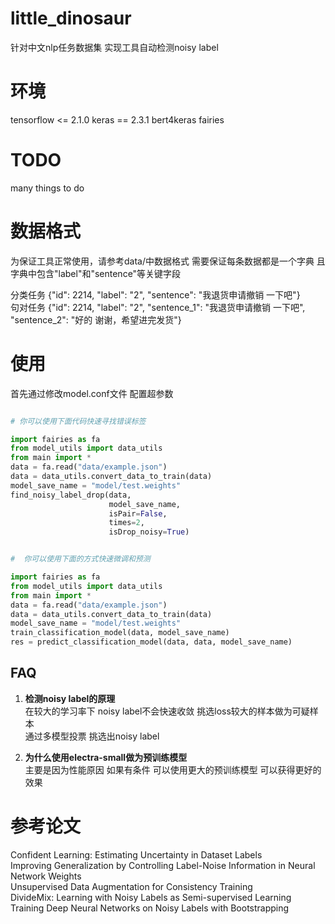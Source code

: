 # little_dinosaur

针对中文nlp任务数据集 实现工具自动检测noisy label 

# 环境

tensorflow <= 2.1.0 
keras == 2.3.1
bert4keras
fairies

# TODO
many things to do

# 数据格式

为保证工具正常使用，请参考data/中数据格式 需要保证每条数据都是一个字典 且字典中包含"label"和"sentence"等关键字段  

分类任务 {"id": 2214, "label": "2", "sentence": "我退货申请撤销 一下吧"}    
句对任务 {"id": 2214, "label": "2", "sentence_1": "我退货申请撤销 一下吧", "sentence_2": "好的  谢谢，希望进完发货"}

# 使用

首先通过修改model.conf文件 配置超参数

```python

# 你可以使用下面代码快速寻找错误标签

import fairies as fa
from model_utils import data_utils
from main import *
data = fa.read("data/example.json")
data = data_utils.convert_data_to_train(data)
model_save_name = "model/test.weights"
find_noisy_label_drop(data,
                      model_save_name,
                      isPair=False,
                      times=2,
                      isDrop_noisy=True)


#  你可以使用下面的方式快速微调和预测

import fairies as fa
from model_utils import data_utils
from main import *
data = fa.read("data/example.json")
data = data_utils.convert_data_to_train(data)
model_save_name = "model/test.weights"
train_classification_model(data, model_save_name)
res = predict_classification_model(data, data, model_save_name)

```

## FAQ

1. **检测noisy label的原理**  
在较大的学习率下 noisy label不会快速收敛 挑选loss较大的样本做为可疑样本  
通过多模型投票 挑选出noisy label  

2. **为什么使用electra-small做为预训练模型**  
主要是因为性能原因 如果有条件 可以使用更大的预训练模型 可以获得更好的效果  

# 参考论文  
Confident Learning: Estimating Uncertainty in Dataset Labels  
Improving Generalization by Controlling Label-Noise Information in Neural Network Weights  
Unsupervised Data Augmentation for Consistency Training  
DivideMix: Learning with Noisy Labels as Semi-supervised Learning  
Training Deep Neural Networks on Noisy Labels with Bootstrapping  